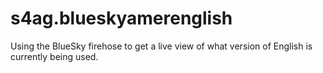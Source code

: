 # s4ag.blueskyamerenglish
Using the BlueSky firehose to get a live view of what version of English is currently being used.
